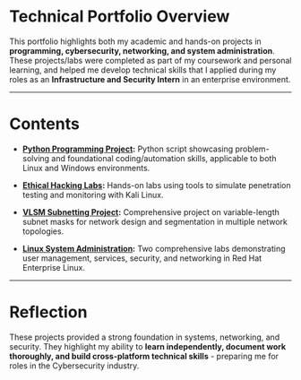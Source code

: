 # Technical Portfolio Overview

This portfolio highlights both my academic and hands-on projects in **programming, cybersecurity, networking, and system administration**.
These projects/labs were completed as part of my coursework and personal learning, and helped me develop technical skills that I applied during my roles as an **Infrastructure and Security Intern** in an enterprise environment.

---

# Contents
- **[Python Programming Project](./python-project/README.md):** Python script showcasing problem-solving and foundational coding/automation skills, applicable to both Linux and Windows environments.

- **[Ethical Hacking Labs](./ethical-hacking-labs/README.md):** Hands-on labs using tools to simulate penetration testing and monitoring with Kali Linux.

- **[VLSM Subnetting Project](./vlsm-project/README.md):** Comprehensive project on variable-length subnet masks for network design and segmentation in multiple network topologies.
- **[Linux System Administration](./linux-admin/README.md):** Two comprehensive labs demonstrating user management, services, security, and networking in Red Hat Enterprise Linux.

---

# Reflection
These projects provided a strong foundation in systems, networking, and security. They highlight my ability to **learn independently, document work thoroughly, and build cross-platform technical skills** - preparing me for roles in the Cybersecurity industry.
